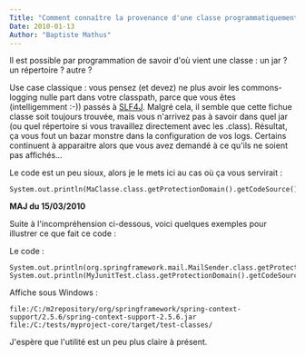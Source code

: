```yaml
---
Title: "Comment connaître la provenance d'une classe programmatiquement en Java"
Date: 2010-01-13
Author: "Baptiste Mathus"
---
```




Il est possible par programmation de savoir d'où vient une classe : un
jar ? un répertoire ? autre ?

Use case classique : vous pensez (et devez) ne plus avoir les
commons-logging nulle part dans votre classpath, parce que vous êtes
(intelligemment :-)) passés à [SLF4J](http://www.slf4j.org). Malgré
cela, il semble que cette fichue classe soit toujours trouvée, mais vous
n'arrivez pas à savoir dans quel jar (ou quel répertoire si vous
travaillez directement avec les .class). Résultat, ça vous fout un bazar
monstre dans la configuration de vos logs. Certains continuent à
apparaitre alors que vous avez demandé à ce qu'ils ne soient pas
affichés...

Le code est un peu sioux, alors je le mets ici au cas où ça vous
servirait :

     
    System.out.println(MaClasse.class.getProtectionDomain().getCodeSource().getLocation());

**MAJ du 15/03/2010**

Suite à l'incompréhension ci-dessous, voici quelques exemples pour
illustrer ce que fait ce code :

Le code :

     
    System.out.println(org.springframework.mail.MailSender.class.getProtectionDomain().getCodeSource().getLocation());
    System.out.println(MyJunitTest.class.getProtectionDomain().getCodeSource().getLocation());

Affiche sous Windows :

    file:/C:/m2repository/org/springframework/spring-context-support/2.5.6/spring-context-support-2.5.6.jar
    file:/C:/tests/myproject-core/target/test-classes/

J'espère que l'utilité est un peu plus claire à présent.

